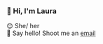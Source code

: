 ### 👋 Hi, I'm Laura 

:blush: She/ her<br>
:speech_balloon: Say hello! Shoot me an <a href="mailto:hulleylm@gmail.com">email</a><br>
